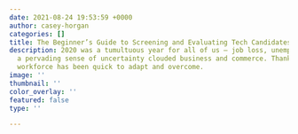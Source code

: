 ```yaml
---
date: 2021-08-24 19:53:59 +0000
author: casey-horgan
categories: []
title: The Beginner’s Guide to Screening and Evaluating Tech Candidates
description: 2020 was a tumultuous year for all of us – job loss, unemployment, and
  a pervading sense of uncertainty clouded business and commerce. Thankfully, the
  workforce has been quick to adapt and overcome.
image: ''
thumbnail: ''
color_overlay: ''
featured: false
type: ''

---
```

